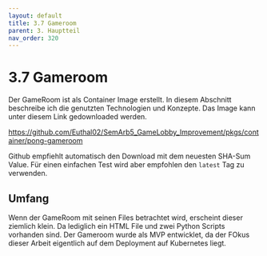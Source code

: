 ```yaml
---
layout: default
title: 3.7 Gameroom
parent: 3. Hauptteil
nav_order: 320
---
```


# 3.7 Gameroom

Der GameRoom ist als Container Image erstellt. In diesem Abschnitt beschreibe ich die genutzten Technologien und Konzepte. Das Image kann unter diesem Link gedownloaded werden.

<https://github.com/Euthal02/SemArb5_GameLobby_Improvement/pkgs/container/pong-gameroom>

Github empfiehlt automatisch den Download mit dem neuesten SHA-Sum Value. Für einen einfachen Test wird aber empfohlen den `latest` Tag zu verwenden.

## Umfang

Wenn der GameRoom mit seinen Files betrachtet wird, erscheint dieser ziemlich klein. Da lediglich ein HTML File und zwei Python Scripts vorhanden sind. Der Gameroom wurde als MVP entwicklet, da der FOkus dieser Arbeit eigentlich auf dem Deployment auf Kubernetes liegt.
